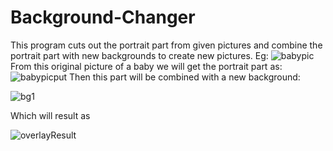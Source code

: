 # Background-Changer
This program cuts out the portrait part from given pictures and combine the portrait part with new backgrounds to create new pictures.
Eg:
![babypic](https://user-images.githubusercontent.com/79260872/211075746-ca6564e7-5eb1-46b0-9f1e-70240590716f.png)
From this original picture of a baby we will get the portrait part as:
![babypicput](https://user-images.githubusercontent.com/79260872/211075847-e7a0def2-339e-4b1a-9acf-6ffcd1cfaee9.png)
Then this part will be combined with a new background:

![bg1](https://user-images.githubusercontent.com/79260872/211075943-c93f117e-04f4-4d47-8d03-5405a1aec4c8.jpg)

Which will result as

![overlayResult](https://user-images.githubusercontent.com/79260872/211076168-a4c99069-5b3e-4710-b187-0eb3449a25ae.jpg)
